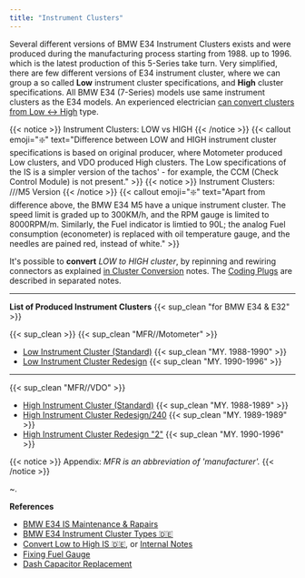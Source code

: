 ```yaml
---
title: "Instrument Clusters"
---
```


Several different versions of BMW E34 Instrument Clusters exists and were produced during the manufacturing process starting from 1988. up to 1996. which is the latest production of this 5-Series take turn. Very simplified, there are few different versions of E34 instrument cluster, where we can group a so called **Low** instrument cluster specifications, and **High** cluster specifications. All BMW E34 (7-Series) models use same instrument clusters as the E34 models. An experienced electrician [can convert clusters from Low ↔ High](/cluster-conversion) type.  

{{< notice >}}
Instrument Clusters: LOW vs HIGH
{{< /notice >}}
{{< callout emoji="❇️" text="Difference between LOW and HIGH instrument cluster specifications is based on original producer, where Motometer produced Low clusters, and VDO produced High clusters. The Low specifications of the IS is a simpler version of the tachos' - for example, the CCM (Check Control Module) is not present." >}}
{{< notice >}}
Instrument Clusters: ///M5 Version
{{< /notice >}}
{{< callout emoji="❇️" text="Apart from difference above, the BMW E34 M5 have a unique instrument cluster. The speed limit is graded up to 300KM/h, and the RPM gauge is limited to 8000RPM/m. Similarly, the Fuel indicator is limtied to 90L; the analog Fuel consumption (econometer) is replaced with oil temperature gauge, and the needles are pained red, instead of white." >}}

It's possible to **convert** *LOW to HIGH cluster*, by repinning and rewiring connectors as explained [in Cluster Conversion](/cluster-conversion) notes. The [Coding Plugs](/coding-plugs) are described in separated notes.

---

**List of Produced Instrument Clusters** {{< sup_clean "for BMW E34 & E32" >}}

{{< sup_clean >}} {{< sup_clean "MFR//Motometer" >}}

* [Low Instrument Cluster (Standard)](/bmw/clusters/low-normal) {{< sup_clean "MY. 1988-1990" >}}
* [Low Instrument Cluster Redesign](/bmw/clusters/low-redesign) {{< sup_clean "MY. 1990-1996" >}}

---

{{< sup_clean "MFR//VDO" >}}

* [High Instrument Cluster (Standard)](/bmw/clusters/high-normal) {{< sup_clean "MY. 1988-1989" >}}
* [High Instrument Cluster Redesign/240](/bmw/clusters/high-redesign) {{< sup_clean "MY. 1989-1989"  >}}
* [High Instrument Cluster Redesign "2"](/bmw/clusters/high-redesign-2) {{< sup_clean "MY. 1990-1996" >}}

{{< notice >}}
Appendix: *MFR is an abbreviation of 'manufacturer'.*
{{< /notice >}}

~.

**References**

* [BMW E34 IS Maintenance & Rapairs](http://www.exx.se/maintenance/instrument_cluster_e34/index.shtml)
* [BMW E34 Instrument Cluster Types 🇩🇪](https://www.petberger.de/pet-racing/E34/UNTERLAGEN/KI/KI.htm)
* [Convert Low to High IS 🇩🇪](https://www.petberger.de/pet-racing/E34/UNTERLAGEN/Low_High_Umbau/Low_High.htm), or [Internal Notes](/cluster-conversion)
* [Fixing Fuel Gauge](http://bmwe32.masscom.net/maxf_website/gauge.htm)
* [Dash Capacitor Replacement](http://bmwe32.masscom.net/johan/dash_caps/dash_caps.html)